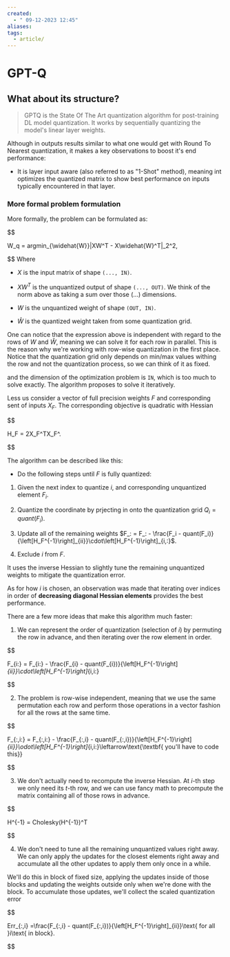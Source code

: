 ```yaml
---
created:
  - " 09-12-2023 12:45"
aliases: 
tags:
  - article/
---
```


# GPT-Q

## What about its structure?

> GPTQ is the State Of The Art quantization algorithm for post-training DL model quantization. It works by sequentially quantizing the model's linear layer weights.

  

Although in outputs results similar to what one would get with Round To Nearest quantization, it makes a key observations to boost it's end performance:

* It is layer input aware (also referred to as "1-Shot" method), meaning int optimizes the quantized matrix to show best performance on inputs typically encountered in that layer.

### More formal problem formulation
More formally, the problem can be formulated as:

$$

W_q = argmin_{\widehat{W}}\|XW^T - X\widehat{W}^T\|_2^2,

$$ 
Where

* $X$ is the input matrix of shape `(..., IN)`.

* $XW^T$ is the unquantized output of shape `(..., OUT)`. We think of the norm above as taking a sum over those (...) dimensions.

* $W$ is the unquantized weight of shape `(OUT, IN)`.

* $\widehat{W}$ is the quantized weight taken from some quantization grid.

  

One can notice that the expression above is independent with regard to the rows of $W$ and $\widehat{W}$, meaning we can solve it for each row in parallel. This is the reason why we're working with row-wise quantization in the first place. Notice that the quantization grid only depends on min/max values withing the row and not the quantization process, so we can think of it as fixed.

  

and the dimension of the optimization problem is `IN`, which is too much to solve exactly. The algorithm proposes to solve it iteratively.

  

Less us consider a vector of full precision weights $F$ and corresponding sent of inputs $X_F$. The corresponding objective is quadratic with Hessian

$$

H_F = 2X_F^TX_F^.

$$

The algorithm can be described like this:

* Do the following steps until $F$ is fully quantized:

1. Given the next index to quantize $i$, and corresponding unquantized element $F_i$.

2. Quantize the coordinate by prjecting in onto the quantization grid $Q_i = quant(F_i)$.

3. Update all of the remaining weights $F_: = F_: - \frac{F_i - quant(F_i)}{\left[H_F^{-1}\right]_{ii}}\cdot\left[H_F^{-1}\right]_{i,:}$.

4. Exclude $i$ from $F$.

  

It uses the inverse Hessian to slightly tune the remaining unquantized weights to mitigate the quantization error.

  

As for how $i$ is chosen, an observation was made that iterating over indices in order of **decreasing diagonal Hessian elements** provides the best performance.

  

There are a few more ideas that make this algorithm much faster:

1. We can represent the order of quantization (selection of $i$) by permuting the row in advance, and then iterating over the row element in order.

$$

F_{i:} = F_{i:} - \frac{F_{i} - quant(F_{i})}{\left[H_F^{-1}\right]_{ii}}\cdot\left[H_F^{-1}\right]_{i,i:}

$$

2. The problem is row-wise independent, meaning that we use the same permutation each row and perform those operations in a vector fashion for all the rows at the same time.

$$

F_{:,i:} = F_{:,i:} - \frac{F_{:,i} - quant(F_{:,i})}{\left[H_F^{-1}\right]_{ii}}\odot\left[H_F^{-1}\right]_{i,i:}\leftarrow\text{\textbf{ you'll have to code this}}

$$

3. We don't actually need to recompute the inverse Hessian. At $i$-th step we only need its $t$-th row, and we can use fancy math to precompute the matrix containing all of those rows in advance.

$$

H^{-1} = Cholesky(H^{-1})^T

$$

  

4. We don't need to tune all the remaining unquantized values right away. We can only apply the updates for the closest elements right away and accumulate all the other updates to apply them only once in a while.

  

We'll do this in block of fixed size, applying the updates inside of those blocks and updating the weights outside only when we're done with the block. To accumulate those updates, we'll collect the scaled quantization error

$$

Err_{:,i} =\frac{F_{:,i} - quant(F_{:,i})}{\left[H_F^{-1}\right]_{ii}}\text{ for all }i\text{ in block}.

$$